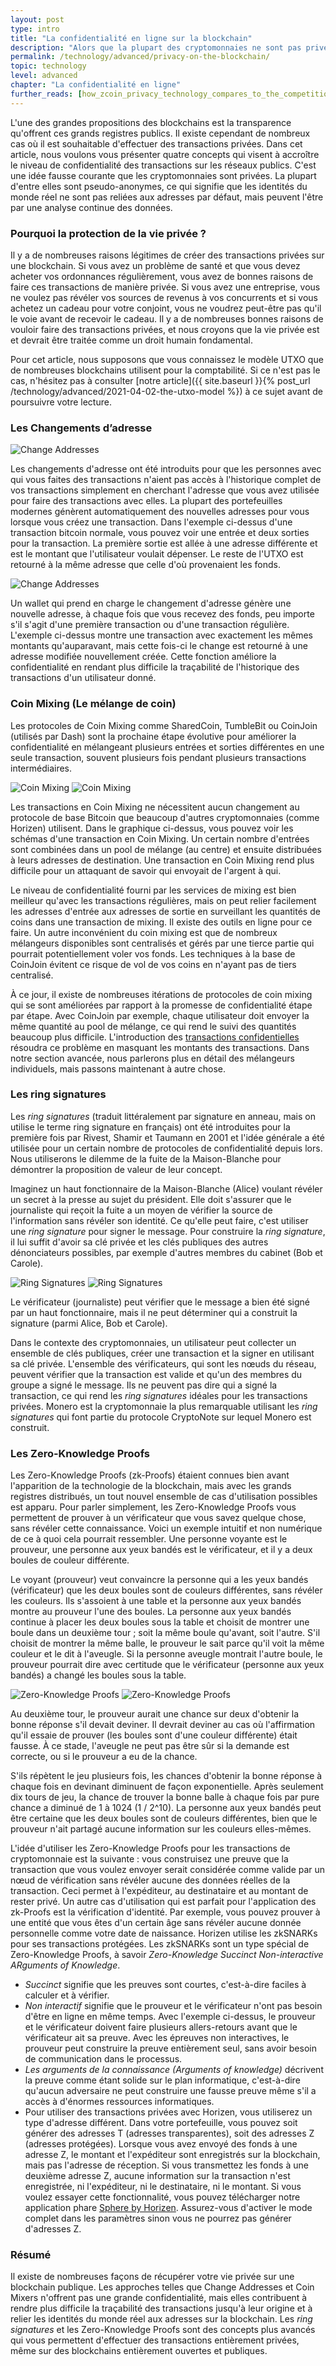```yaml
---
layout: post
type: intro
title: "La confidentialité en ligne sur la blockchain"
description: "Alors que la plupart des cryptomonnaies ne sont pas privées par défaut, vous avez l’option de créer de véritables transactions privées. Ce chapitre présente les différentes méthodes qui permettent d'assurer le respect de la vie privée sur la blockchain."
permalink: /technology/advanced/privacy-on-the-blockchain/
topic: technology
level: advanced
chapter: "La confidentialité en ligne"
further_reads: [how_zcoin_privacy_technology_compares_to_the_competition]
---
```


L'une des grandes propositions des blockchains est la transparence qu'offrent ces grands registres publics. Il existe cependant de nombreux cas où il est souhaitable d'effectuer des transactions privées. Dans cet article, nous voulons vous présenter quatre concepts qui visent à accroître le niveau de confidentialité des transactions sur les réseaux publics. C'est une idée fausse courante que les cryptomonnaies sont privées. La plupart d'entre elles sont pseudo-anonymes, ce qui signifie que les identités du monde réel ne sont pas reliées aux adresses par défaut, mais peuvent l'être par une analyse continue des données.

### Pourquoi la protection de la vie privée ?

Il y a de nombreuses raisons légitimes de créer des transactions privées sur une blockchain. Si vous avez un problème de santé et que vous devez acheter vos ordonnances régulièrement, vous avez de bonnes raisons de faire ces transactions de manière privée. Si vous avez une entreprise, vous ne voulez pas révéler vos sources de revenus à vos concurrents et si vous achetez un cadeau pour votre conjoint, vous ne voudrez peut-être pas qu'il le voie avant de recevoir le cadeau. Il y a de nombreuses bonnes raisons de vouloir faire des transactions privées, et nous croyons que la vie privée est et devrait être traitée comme un droit humain fondamental.

Pour cet article, nous supposons que vous connaissez le modèle UTXO que de nombreuses blockchains utilisent pour la comptabilité. Si ce n'est pas le cas, n'hésitez pas à consulter [notre article]({{ site.baseurl }}{% post_url /technology/advanced/2021-04-02-the-utxo-model %}) à ce sujet avant de poursuivre votre lecture.

### Les Changements d’adresse

<div class="my-4">
    <img src="/assets/post_files/technology/advanced/privacy-on-the-blockchain/change_address_0.png" alt="Change Addresses">
</div>

Les changements d'adresse ont été introduits pour que les personnes avec qui vous faites des transactions n'aient pas accès à l'historique complet de vos transactions simplement en cherchant l'adresse que vous avez utilisée pour faire des transactions avec elles. La plupart des portefeuilles modernes génèrent automatiquement des nouvelles adresses pour vous lorsque vous créez une transaction. Dans l'exemple ci-dessus d'une transaction bitcoin normale, vous pouvez voir une entrée et deux sorties pour la transaction. La première sortie est allée à une adresse différente et est le montant que l'utilisateur voulait dépenser. Le reste de l'UTXO est retourné à la même adresse que celle d'où provenaient les fonds.

<div class="my-4">
    <img src="/assets/post_files/technology/advanced/privacy-on-the-blockchain/change_address_1.png" alt="Change Addresses">
</div>

Un wallet qui prend en charge le changement d'adresse génère une nouvelle adresse, à chaque fois que vous recevez des fonds, peu importe s'il s'agit d'une première transaction ou d'une transaction régulière. L'exemple ci-dessus montre une transaction avec exactement les mêmes montants qu'auparavant, mais cette fois-ci le change est retourné à une adresse modifiée nouvellement créée. Cette fonction améliore la confidentialité en rendant plus difficile la traçabilité de l'historique des transactions d'un utilisateur donné.

### Coin Mixing (Le mélange de coin)

Les protocoles de Coin Mixing comme SharedCoin, TumbleBit ou CoinJoin (utilisés par Dash) sont la prochaine étape évolutive pour améliorer la confidentialité en mélangeant plusieurs entrées et sorties différentes en une seule transaction, souvent plusieurs fois pendant plusieurs transactions intermédiaires.

![Coin Mixing](/assets/post_files/technology/advanced/privacy-on-the-blockchain/FR_coinjoin_D.jpg)
![Coin Mixing](/assets/post_files/technology/advanced/privacy-on-the-blockchain/FR_coinjoin_M.jpg)

Les transactions en Coin Mixing ne nécessitent aucun changement au protocole de base Bitcoin que beaucoup d'autres cryptomonnaies (comme Horizen) utilisent. Dans le graphique ci-dessus, vous pouvez voir les schémas d'une transaction en Coin Mixing. Un certain nombre d'entrées sont combinées dans un pool de mélange (au centre) et ensuite distribuées à leurs adresses de destination. Une transaction en Coin Mixing rend plus difficile pour un attaquant de savoir qui envoyait de l'argent à qui.

Le niveau de confidentialité fourni par les services de mixing est bien meilleur qu'avec les transactions régulières, mais on peut relier facilement les adresses d'entrée aux adresses de sortie en surveillant les quantités de coins dans une transaction de mixing. Il existe des outils en ligne pour ce faire. Un autre inconvénient du coin mixing est que de nombreux mélangeurs disponibles sont centralisés et gérés par une tierce partie qui pourrait potentiellement voler vos fonds. Les techniques à la base de CoinJoin évitent ce risque de vol de vos coins en n'ayant pas de tiers centralisé.

À ce jour, il existe de nombreuses itérations de protocoles de coin mixing qui se sont améliorées par rapport à la promesse de confidentialité étape par étape. Avec CoinJoin par exemple, chaque utilisateur doit envoyer la même quantité au pool de mélange, ce qui rend le suivi des quantités beaucoup plus difficile. L'introduction des [transactions confidentielles](https://medium.com/@ecurrencyhodler/a-primer-to-confidential-transactions-e6ab3dd2bf1e) résoudra ce problème en masquant les montants des transactions. Dans notre section avancée, nous parlerons plus en détail des mélangeurs individuels, mais passons maintenant à autre chose.

### Les ring signatures

Les _ring signatures_ (traduit littéralement par signature en anneau, mais on utilise le terme ring signature en français) ont été introduites pour la première fois par Rivest, Shamir et Taumann en 2001 et l'idée générale a été utilisée pour un certain nombre de protocoles de confidentialité depuis lors. Nous utiliserons le dilemme de la fuite de la Maison-Blanche pour démontrer la proposition de valeur de leur concept.

Imaginez un haut fonctionnaire de la Maison-Blanche (Alice) voulant révéler un secret à la presse au sujet du président. Elle doit s'assurer que le journaliste qui reçoit la fuite a un moyen de vérifier la source de l'information sans révéler son identité. Ce qu'elle peut faire, c'est utiliser une _ring signature_ pour signer le message. Pour construire la _ring signature_, il lui suffit d'avoir sa clé privée et les clés publiques des autres dénonciateurs possibles, par exemple d'autres membres du cabinet (Bob et Carole).

![Ring Signatures](/assets/post_files/technology/advanced/privacy-on-the-blockchain/FR_ring_sig_D.jpg)
![Ring Signatures](/assets/post_files/technology/advanced/privacy-on-the-blockchain/FR_ring_sig_M.jpg)

Le vérificateur (journaliste) peut vérifier que le message a bien été signé par un haut fonctionnaire, mais il ne peut déterminer qui a construit la signature (parmi Alice, Bob et Carole).

Dans le contexte des cryptomonnaies, un utilisateur peut collecter un ensemble de clés publiques, créer une transaction et la signer en utilisant sa clé privée. L'ensemble des vérificateurs, qui sont les nœuds du réseau, peuvent vérifier que la transaction est valide et qu'un des membres du groupe a signé le message. Ils ne peuvent pas dire qui a signé la transaction, ce qui rend les _ring signatures_ idéales pour les transactions privées. Monero est la cryptomonnaie la plus remarquable utilisant les _ring signatures_ qui font partie du protocole CryptoNote sur lequel Monero est construit.

### Les Zero-Knowledge Proofs

Les Zero-Knowledge Proofs (zk-Proofs) étaient connues bien avant l'apparition de la technologie de la blockchain, mais avec les grands registres distribués, un tout nouvel ensemble de cas d'utilisation possibles est apparu. Pour parler simplement, les Zero-Knowledge Proofs vous permettent de prouver à un vérificateur que vous savez quelque chose, sans révéler cette connaissance. Voici un exemple intuitif et non numérique de ce à quoi cela pourrait ressembler. Une personne voyante est le prouveur, une personne aux yeux bandés est le vérificateur, et il y a deux boules de couleur différente.

Le voyant (prouveur) veut convaincre la personne qui a les yeux bandés (vérificateur) que les deux boules sont de couleurs différentes, sans révéler les couleurs. Ils s'assoient à une table et la personne aux yeux bandés montre au prouveur l'une des boules. La personne aux yeux bandés continue à placer les deux boules sous la table et choisit de montrer une boule dans un deuxième tour ; soit la même boule qu'avant, soit l'autre. S'il choisit de montrer la même balle, le prouveur le sait parce qu'il voit la même couleur et le dit à l'aveugle. Si la personne aveugle montrait l'autre boule, le prouveur pourrait dire avec certitude que le vérificateur (personne aux yeux bandés) a changé les boules sous la table.

![Zero-Knowledge Proofs](/assets/post_files/technology/advanced/privacy-on-the-blockchain/FR_zkproof_D.jpg)
![Zero-Knowledge Proofs](/assets/post_files/technology/advanced/privacy-on-the-blockchain/FR_zkproof_M.jpg)

Au deuxième tour, le prouveur aurait une chance sur deux d'obtenir la bonne réponse s'il devait deviner. Il devrait deviner au cas où l'affirmation qu'il essaie de prouver (les boules sont d'une couleur différente) était fausse. À ce stade, l'aveugle ne peut pas être sûr si la demande est correcte, ou si le prouveur a eu de la chance.

S'ils répètent le jeu plusieurs fois, les chances d'obtenir la bonne réponse à chaque fois en devinant diminuent de façon exponentielle. Après seulement dix tours de jeu, la chance de trouver la bonne balle à chaque fois par pure chance a diminué de 1 à 1024 (1 / 2^10). La personne aux yeux bandés peut être certaine que les deux boules sont de couleurs différentes, bien que le prouveur n'ait partagé aucune information sur les couleurs elles-mêmes.

L'idée d'utiliser les Zero-Knowledge Proofs pour les transactions de cryptomonnaie est la suivante : vous construisez une preuve que la transaction que vous voulez envoyer serait considérée comme valide par un nœud de vérification sans révéler aucune des données réelles de la transaction. Ceci permet à l'expéditeur, au destinataire et au montant de rester privé. Un autre cas d'utilisation qui est parfait pour l'application des zk-Proofs est la vérification d'identité. Par exemple, vous pouvez prouver à une entité que vous êtes d'un certain âge sans révéler aucune donnée personnelle comme votre date de naissance. Horizen utilise les zkSNARKs pour ses transactions protégées. Les zkSNARKs sont un type spécial de Zero-Knowledge Proofs, à savoir _Zero-Knowledge Succinct Non-interactive ARguments of Knowledge_.

- _Succinct_ signifie que les preuves sont courtes, c'est-à-dire faciles à calculer et à vérifier.
- _Non interactif_ signifie que le prouveur et le vérificateur n'ont pas besoin d'être en ligne en même temps. Avec l'exemple ci-dessus, le prouveur et le vérificateur doivent faire plusieurs allers-retours avant que le vérificateur ait sa preuve. Avec les épreuves non interactives, le prouveur peut construire la preuve entièrement seul, sans avoir besoin de communication dans le processus.
- _Les arguments de la connaissance (Arguments of knowledge)_ décrivent la preuve comme étant solide sur le plan informatique, c'est-à-dire qu'aucun adversaire ne peut construire une fausse preuve même s'il a accès à d'énormes ressources informatiques.
- Pour utiliser des transactions privées avec Horizen, vous utiliserez un type d'adresse différent. Dans votre portefeuille, vous pouvez soit générer des adresses T (adresses transparentes), soit des adresses Z (adresses protégées). Lorsque vous avez envoyé des fonds à une adresse Z, le montant et l'expéditeur sont enregistrés sur la blockchain, mais pas l'adresse de réception. Si vous transmettez les fonds à une deuxième adresse Z, aucune information sur la transaction n'est enregistrée, ni l'expéditeur, ni le destinataire, ni le montant. Si vous voulez essayer cette fonctionnalité, vous pouvez télécharger notre application phare [Sphere by Horizen](https://www.horizen.global/wallets/). Assurez-vous d'activer le mode complet dans les paramètres sinon vous ne pourrez pas générer d'adresses Z.

### Résumé

Il existe de nombreuses façons de récupérer votre vie privée sur une blockchain publique. Les approches telles que Change Addresses et Coin Mixers n'offrent pas une grande confidentialité, mais elles contribuent à rendre plus difficile la traçabilité des transactions jusqu'à leur origine et à relier les identités du monde réel aux adresses sur la blockchain. Les _ring signatures_ et les Zero-Knowledge Proofs sont des concepts plus avancés qui vous permettent d'effectuer des transactions entièrement privées, même sur des blockchains entièrement ouvertes et publiques.
